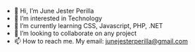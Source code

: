 - 👋 Hi, I’m June Jester Perilla
- 👀 I’m interested in Technology
- 🌱 I’m currently learning CSS, Javascript, PHP, .NET
- 💞️ I’m looking to collaborate on any project
- 📫 How to reach me.
My email: junejesterperilla@gmail.com

<!---
awerc1213/awerc1213 is a ✨ special ✨ repository because its `README.md` (this file) appears on your GitHub profile.
You can click the Preview link to take a look at your changes.
--->
